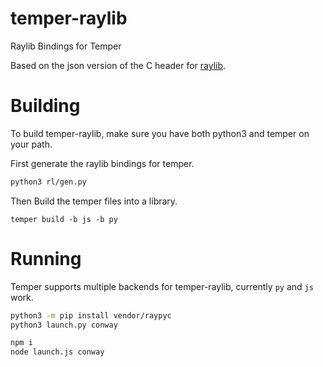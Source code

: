 # temper-raylib
Raylib Bindings for Temper

Based on the json version of the C header for [raylib].

# Building

To build temper-raylib, make sure you have both python3 and temper on your path.

First generate the raylib bindings for temper.
```sh
python3 rl/gen.py
```

Then Build the temper files into a library.
```
temper build -b js -b py
```

# Running

Temper supports multiple backends for temper-raylib, currently `py` and `js` work.

```sh
python3 -m pip install vendor/raypyc
python3 launch.py conway

```

```sh
npm i
node launch.js conway
```

[raylib]: https://www.raylib.com/
